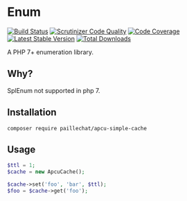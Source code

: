 # Enum


[![Build Status](https://scrutinizer-ci.com/g/paillechat/apcu-simple-cache/badges/build.png?b=master)](https://scrutinizer-ci.com/g/paillechat/apcu-simple-cache/build-status/master)
[![Scrutinizer Code Quality](https://scrutinizer-ci.com/g/paillechat/apcu-simple-cache/badges/quality-score.png?b=master)](https://scrutinizer-ci.com/g/paillechat/apcu-simple-cache/?branch=master)
[![Code Coverage](https://scrutinizer-ci.com/g/paillechat/apcu-simple-cache/badges/coverage.png?b=master)](https://scrutinizer-ci.com/g/paillechat/apcu-simple-cache/?branch=master)
[![Latest Stable Version](https://poser.pugx.org/paillechat/apcu-simple-cache/version.png)](https://packagist.org/packages/paillechat/apcu-simple-cache)
[![Total Downloads](https://poser.pugx.org/paillechat/apcu-simple-cache/downloads.png)](https://packagist.org/packages/paillechat/apcu-simple-cache)

A PHP 7+ enumeration library.

## Why?
SplEnum not supported in php 7.

## Installation
```
composer require paillechat/apcu-simple-cache
```

## Usage
```php
$ttl = 1;
$cache = new ApcuCache();

$cache->set('foo', 'bar', $ttl);
$foo = $cache->get('foo');
```
